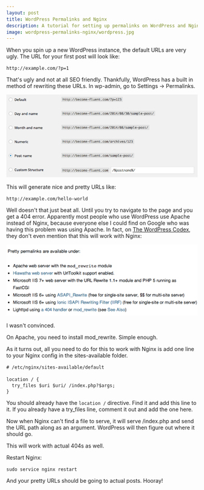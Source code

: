 ```yaml
---
layout: post
title: WordPress Permalinks and Nginx
description: A tutorial for setting up permalinks on WordPress and Nginx
image: wordpress-permalinks-nginx/wordpress.jpg
---
```


When you spin up a new WordPress instance, the default URLs are very ugly. The URL for your first post will look like:

~~~
http://example.com/?p=1
~~~

That's ugly and not at all SEO friendly. Thankfully, WordPress has a built in method of rewriting these URLs. In wp-admin, go to Settings -> Permalinks.

![WordPress Permalinks](/images/wordpress-permalinks-nginx/permalinks.png)

This will generate nice and pretty URLs like:

~~~
http://example.com/hello-world
~~~

Well doesn't that just beat all. Until you try to navigate to the page and you get a 404 error. Apparently most people who use WordPress use Apache instead of Nginx, because everyone else I could find on Google who was having this problem was using Apache. In fact, on [The WordPress Codex](http://codex.wordpress.org/Using_Permalinks), they don't even mention that this will work with Nginx:

![WordPress Permalinks is available for...](/images/wordpress-permalinks-nginx/permalinks-available-for.png)

I wasn't convinced.

On Apache, you need to install mod_rewrite. Simple enough.

As it turns out, all you need to do for this to work with Nginx is add one line to your Nginx config in the sites-available folder.

~~~
# /etc/nginx/sites-available/default

location / {
  try_files $uri $uri/ /index.php?$args;
}
~~~

You should already have the `location /` directive. Find it and add this line to it. If you already have a try_files line, comment it out and add the one here.

Now when Nginx can't find a file to serve, it will serve /index.php and send the URL path along as an argument. WordPress will then figure out where it should go.

This will work with actual 404s as well.

Restart Nginx:

~~~
sudo service nginx restart
~~~

And your pretty URLs should be going to actual posts. Hooray!